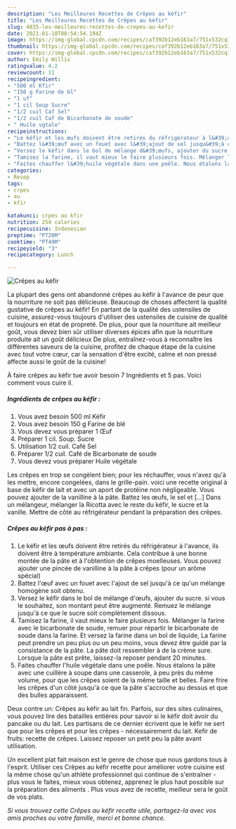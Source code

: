 ```yaml
---
description: "Les Meilleures Recettes de Crêpes au kéfir"
title: "Les Meilleures Recettes de Crêpes au kéfir"
slug: 4835-les-meilleures-recettes-de-crepes-au-kefir
date: 2021-01-18T00:54:54.194Z
image: https://img-global.cpcdn.com/recipes/caf392b12eb163a7/751x532cq70/crepes-au-kefir-photo-principale-de-la-recette.jpg
thumbnail: https://img-global.cpcdn.com/recipes/caf392b12eb163a7/751x532cq70/crepes-au-kefir-photo-principale-de-la-recette.jpg
cover: https://img-global.cpcdn.com/recipes/caf392b12eb163a7/751x532cq70/crepes-au-kefir-photo-principale-de-la-recette.jpg
author: Emily Willis
ratingvalue: 4.2
reviewcount: 11
recipeingredient:
- "500 ml Kfir"
- "150 g Farine de bl"
- "1 uf"
- "1 cil Soup Sucre"
- "1/2 cuil Caf Sel"
- "1/2 cuil Caf de Bicarbonate de soude"
- " Huile vgtale"
recipeinstructions:
- "Le kéfir et les œufs doivent être retirés du réfrigérateur à l&#39;avance, ils doivent être à température ambiante. Cela contribue à une bonne montée de la pâte et à l&#39;obtention de crêpes moelleuses. Vous pouvez ajouter une pincée de vanilline à la pâte à crêpes (pour un arôme spécial)"
- "Battez l&#39;œuf avec un fouet avec l&#39;ajout de sel jusqu&#39;à ce qu&#39;un mélange homogène soit obtenu."
- "Versez le kéfir dans le bol de mélange d&#39;œufs, ajouter du sucre. si vous le souhaitez, son montant peut être augmenté. Remuez le mélange jusqu&#39;à ce que le sucre soit complètement dissous."
- "Tamisez la farine, il vaut mieux le faire plusieurs fois. Mélanger la farine avec le bicarbonate de soude, remuer pour répartir le bicarbonate de soude dans la farine. Et versez la farine dans un bol de liquide, La farine peut prendre un peu plus ou un peu moins, vous devez être guidé par la consistance de la pâte. La pâte doit ressembler à de la crème sure. Lorsque la pâte est prête, laissez-la reposer pendant 20 minutes."
- "Faites chauffer l&#39;huile végétale dans une poêle. Nous étalons la pâte avec une cuillère à soupe dans une casserole, à peu près du même volume, pour que les crêpes soient de la même taille et belles. Faire frire les crêpes d&#39;un côté jusqu&#39;à ce que la pâte s&#39;accroche au dessus et que des bulles apparaissent."
categories:
- Resep
tags:
- crpes
- au
- kfir

katakunci: crpes au kfir 
nutrition: 254 calories
recipecuisine: Indonesian
preptime: "PT20M"
cooktime: "PT49M"
recipeyield: "3"
recipecategory: Lunch

---
```



![Crêpes au kéfir](https://img-global.cpcdn.com/recipes/caf392b12eb163a7/751x532cq70/crepes-au-kefir-photo-principale-de-la-recette.jpg)

La plupart des gens ont abandonné crêpes au kéfir à l'avance de peur que la nourriture ne soit pas délicieuse. Beaucoup de choses affectent la qualité gustative de crêpes au kéfir! En partant de la qualité des ustensiles de cuisine, assurez-vous toujours d'utiliser des ustensiles de cuisine de qualité et toujours en état de propreté. De plus, pour que la nourriture ait meilleur goût, vous devez bien sûr utiliser diverses épices afin que la nourriture produite ait un goût délicieux De plus, entraînez-vous à reconnaître les différentes saveurs de la cuisine, profitez de chaque étape de la cuisine avec tout votre cœur, car la sensation d'être excité, calme et non pressé affecte aussi le goût de la cuisine!

<!--inarticleads1-->

À faire crêpes au kéfir tue avoir besoin 7 Ingrédients et 5 pas. Voici comment vous cuire il.

##### Ingrédients de crêpes au kéfir :

1. Vous avez besoin 500 ml Kéfir
1. Vous avez besoin 150 g Farine de blé
1. Vous devez vous préparer 1 Œuf
1. Préparer 1 cil. Soup. Sucre
1. Utilisation 1/2 cuil. Café Sel
1. Préparer 1/2 cuil. Café de Bicarbonate de soude
1. Vous devez vous préparer  Huile végétale


Les crêpes en trop se congèlent bien; pour les réchauffer, vous n&#39;avez qu&#39;à les mettre, encore congelées, dans le grille-pain. voici une recette original à base de kéfir de lait et avec un aport de protéine non négligeable. Vous pouvez ajouter de la vanilline à la pâte. Battez les œufs, le sel et […] Dans un mélangeur, mélanger la Ricotta avec le reste du kéfir, le sucre et la vanille. Mettre de côté au réfrigérateur pendant la préparation des crêpes. 

<!--inarticleads2-->

##### Crêpes au kéfir pas à pas :

1. Le kéfir et les œufs doivent être retirés du réfrigérateur à l&#39;avance, ils doivent être à température ambiante. Cela contribue à une bonne montée de la pâte et à l&#39;obtention de crêpes moelleuses. Vous pouvez ajouter une pincée de vanilline à la pâte à crêpes (pour un arôme spécial)
1. Battez l&#39;œuf avec un fouet avec l&#39;ajout de sel jusqu&#39;à ce qu&#39;un mélange homogène soit obtenu.
1. Versez le kéfir dans le bol de mélange d&#39;œufs, ajouter du sucre. si vous le souhaitez, son montant peut être augmenté. Remuez le mélange jusqu&#39;à ce que le sucre soit complètement dissous.
1. Tamisez la farine, il vaut mieux le faire plusieurs fois. Mélanger la farine avec le bicarbonate de soude, remuer pour répartir le bicarbonate de soude dans la farine. Et versez la farine dans un bol de liquide, La farine peut prendre un peu plus ou un peu moins, vous devez être guidé par la consistance de la pâte. La pâte doit ressembler à de la crème sure. Lorsque la pâte est prête, laissez-la reposer pendant 20 minutes.
1. Faites chauffer l&#39;huile végétale dans une poêle. Nous étalons la pâte avec une cuillère à soupe dans une casserole, à peu près du même volume, pour que les crêpes soient de la même taille et belles. Faire frire les crêpes d&#39;un côté jusqu&#39;à ce que la pâte s&#39;accroche au dessus et que des bulles apparaissent.


Deux contre un: Crêpes au kéfir au lait fin. Parfois, sur des sites culinaires, vous pouvez lire des batailles entières pour savoir si le kéfir doit avoir du pancake ou du lait. Les partisans de ce dernier écrivent que le kéfir ne sert que pour les crêpes et pour les crêpes - nécessairement du lait. Kefir de fruits: recette de crêpes. Laissez reposer un petit peu la pâte avant utilisation. 

<!--inarticleads1-->

<p>
Un excellent plat fait maison est le genre de chose que nous gardons tous à l'esprit. Utiliser ces Crêpes au kéfir recette pour améliorer votre cuisine est la même chose qu'un athlète professionnel qui continue de s'entraîner - plus vous le faites, mieux vous obtenez, apprenez le plus haut possible sur la préparation des aliments . Plus vous avez de recette, meilleur sera le goût de vos plats.
</p>

<p>
<i>Si vous trouvez cette Crêpes au kéfir recette utile, partagez-la avec vos amis proches ou votre famille, merci et bonne chance.</i>
</p>
